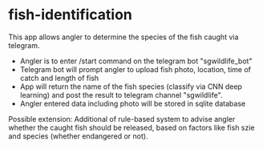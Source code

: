 # fish-identification
 
This app allows angler to determine the species of the fish caught via telegram. 

- Angler is to enter /start command on the telegram bot "sgwildlife_bot"
- Telegram bot will prompt angler to upload fish photo, location, time of catch and length of fish
- App will return the name of the fish species (classify via CNN deep learning) and post the result to telegram channel "sgwildlife".
- Angler entered data including photo will be stored in sqlite database 

Possible extension: Additional of rule-based system to advise angler whether the caught fish should be released, based on factors like fish szie and species (whether endangered or not). 

